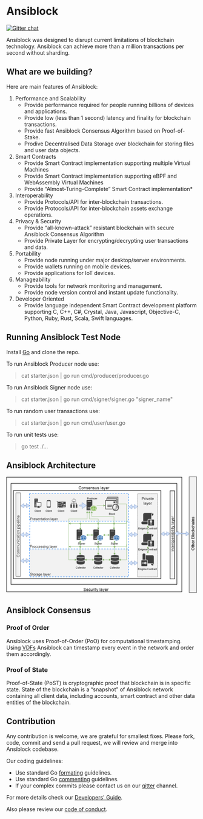# Ansiblock
[![Gitter chat](https://badges.gitter.im/gitterHQ/gitter.png)](https://gitter.im/Ansiblock/Lobby)

Ansiblock was designed to disrupt current limitations of blockchain technology. Ansiblock can achieve more than a million transactions per second without sharding.

## What are we building?
Here are main features of Ansiblock: 
1. Performance and Scalability
    * Provide performance required for people running billions of devices and applications. 
    * Provide low (less than 1 second) latency and finality for blockchain transactions.
    * Provide fast Ansiblock Consensus Algorithm based on Proof-of-Stake.
    * Prodive Decentralised Data Storage over blockchain for storing files and user data objects.
2. Smart Contracts
    * Provide Smart Contract implementation supporting multiple Virtual Machines
    * Provide Smart Contract implementation supporting eBPF and WebAssembly Virtual Machines 
    * Provide “Almost-Turing-Complete” Smart Contract implementation*
3. Interoperability
    * Provide Protocols/API for inter-blockchain transactions.
    * Provide Protocols/API for inter-blockchain assets exchange operations.
4. Privacy & Security
    * Provide “all-known-attack” resistant blockchain with secure Ansiblock Consensus Algorithm
    * Provide Private Layer for encrypting/decrypting user transactions and data.
5. Portability
    * Provide node running under major desktop/server environments.
    * Provide wallets running on mobile devices.
    * Provide applications for IoT devices.
6. Manageability
    * Provide tools for network monitoring and management.
    * Provide node version control and instant update functionality.
7. Developer Oriented
    * Provide language independent Smart Contract development platform supporting C, C++, C#, Crystal, Java, Javascript, Objective-C, Python, Ruby, Rust, Scala, Swift languages.

## Running Ansiblock Test Node
Install [Go](https://golang.org/dl/) and clone the repo.

To run Ansiblock Producer node use:
> cat starter.json | go run cmd/producer/producer.go

To run Ansiblock Signer node use:
> cat starter.json | go run cmd/signer/signer.go "signer_name"

To run random user transactions use:
> cat starter.json | go run cmd/user/user.go

To run unit tests use:
> go test ./...

## Ansiblock Architecture
![Ansiblock Architecture](docs/archi.png)

## Ansiblock Consensus
### Proof of Order
Ansiblock uses Proof-of-Order (PoO) for computational timestamping. Using [VDFs](https://eprint.iacr.org/2018/601.pdf) Ansiblock can timestamp every event in the network and order them accordingly.  

### Proof of State
Proof-of-State (PoST) is cryptographic proof that blockchain is in specific state. State of the blockchain is a “snapshot” of Ansiblock network containing all client data, including accounts, smart contract and other data entities of the blockchain. 



## Contribution
Any contribution is welcome, we are grateful for smallest fixes. Please fork, code, commit and send a pull request, we will review and merge into Ansiblock codebase. 

Our coding guidelines:
* Use standard Go [formating](https://golang.org/doc/effective_go.html#formatting) guidelines.
* Use standard Go [commenting](https://golang.org/doc/effective_go.html#commentary) guidelines.
* If your complex commits please contact us on our [gitter](https://gitter.im/Ansiblock/Lobby) channel.

For more details check our [Developers' Guide](???).

Also please review our [code of conduct](docs/code_of_conduct.md).
